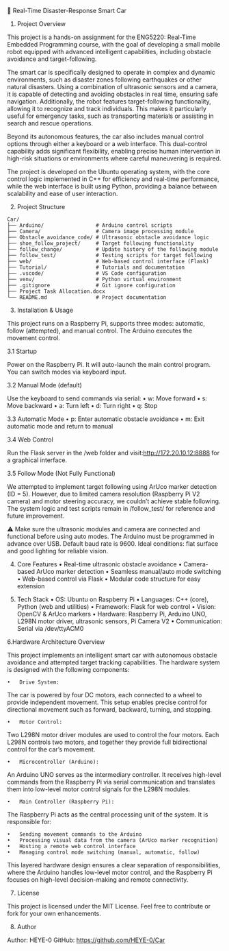 🚗 Real-Time Disaster-Response Smart Car

1. Project Overview

This project is a hands-on assignment for the ENG5220: Real-Time Embedded Programming course, with the goal of developing a small mobile robot equipped with advanced intelligent capabilities, including obstacle avoidance and target-following. 

The smart car is specifically designed to operate in complex and dynamic environments, such as disaster zones following earthquakes or other natural disasters. Using a combination of ultrasonic sensors and a camera, it is capable of detecting and avoiding obstacles in real time, ensuring safe navigation. Additionally, the robot features target-following functionality, allowing it to recognize and track individuals. This makes it particularly useful for emergency tasks, such as transporting materials or assisting in search and rescue operations.

Beyond its autonomous features, the car also includes manual control options through either a keyboard or a web interface. This dual-control capability adds significant flexibility, enabling precise human intervention in high-risk situations or environments where careful maneuvering is required.

The project is developed on the Ubuntu operating system, with the core control logic implemented in C++ for efficiency and real-time performance, while the web interface is built using Python, providing a balance between scalability and ease of user interaction.

2. Project Structure

```
Car/
├── Arduino/                 # Arduino control scripts
├── Camera/                  # Camera image processing module
├── Obstacle_avoidance_code/ # Ultrasonic obstacle avoidance logic
├── shoe_follow_project/     # Target following functionality
├── follow_change/           # Update history of the following module
├── follow_test/             # Testing scripts for target following
├── web/                     # Web-based control interface (Flask)
├── Tutorial/                # Tutorials and documentation
├── .vscode/                 # VS Code configuration
├── venv/                    # Python virtual environment
├── .gitignore               # Git ignore configuration
├── Project Task Allocation.docx
└── README.md                # Project documentation

```
3. Installation & Usage

This project runs on a Raspberry Pi, supports three modes: automatic, follow (attempted), and manual control. The Arduino executes the movement control.

3.1 Startup

Power on the Raspberry Pi. It will auto-launch the main control program. You can switch modes via keyboard input.

3.2 Manual Mode (default)

Use the keyboard to send commands via serial:
	•	w: Move forward
	•	s: Move backward
	•	a: Turn left
	•	d: Turn right
	•	q: Stop

3.3 Automatic Mode
	•	p: Enter automatic obstacle avoidance
	•	m: Exit automatic mode and return to manual

3.4 Web Control

Run the Flask server in the /web folder and visit:http://172.20.10.12:8888
for a graphical interface.

3.5 Follow Mode (Not Fully Functional)

We attempted to implement target following using ArUco marker detection (ID = 5). However, due to limited camera resolution (Raspberry Pi V2 camera) and motor steering accuracy, we couldn’t achieve stable following. The system logic and test scripts remain in /follow_test/ for reference and future improvement.

⚠️ Make sure the ultrasonic modules and camera are connected and functional before using auto modes.
The Arduino must be programmed in advance over USB.
Default baud rate is 9600.
Ideal conditions: flat surface and good lighting for reliable vision.


4. Core Features
	•	Real-time ultrasonic obstacle avoidance
	•	Camera-based ArUco marker detection
	•	Seamless manual/auto mode switching
	•	Web-based control via Flask
	•	Modular code structure for easy extension


5. Tech Stack
	•	OS: Ubuntu on Raspberry Pi
	•	Languages: C++ (core), Python (web and utilities)
	•	Framework: Flask for web control
	•	Vision: OpenCV & ArUco markers
	•	Hardware: Raspberry Pi, Arduino UNO, L298N motor driver, ultrasonic sensors, Pi Camera V2
	•	Communication: Serial via /dev/ttyACM0

6.Hardware Architecture Overview

This project implements an intelligent smart car with autonomous obstacle avoidance and attempted target tracking capabilities. The hardware system is designed with the following components:

	•	Drive System:
The car is powered by four DC motors, each connected to a wheel to provide independent movement. This setup enables precise control for directional movement such as forward, backward, turning, and stopping.

	•	Motor Control:
Two L298N motor driver modules are used to control the four motors. Each L298N controls two motors, and together they provide full bidirectional control for the car’s movement.

	•	Microcontroller (Arduino):
An Arduino UNO serves as the intermediary controller. It receives high-level commands from the Raspberry Pi via serial communication and translates them into low-level motor control signals for the L298N modules.

	•	Main Controller (Raspberry Pi):
The Raspberry Pi acts as the central processing unit of the system. It is responsible for:

	•	Sending movement commands to the Arduino
	•	Processing visual data from the camera (ArUco marker recognition)
	•	Hosting a remote web control interface
	•	Managing control mode switching (manual, automatic, follow)

This layered hardware design ensures a clear separation of responsibilities, where the Arduino handles low-level motor control, and the Raspberry Pi focuses on high-level decision-making and remote connectivity.

7. License

This project is licensed under the MIT License.
Feel free to contribute or fork for your own enhancements.


8. Author

Author: HEYE-0
GitHub: https://github.com/HEYE-0/Car
